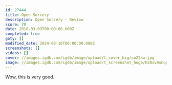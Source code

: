 ```yaml
---
id: 27444
title: Open Sorcery
description: Open Sorcery - Review
score: 70
date: 2018-03-03T00:00:00.000Z
completed: true
goty: []
modified_date: 2024-08-16T00:00:00.000Z
screenshots: []
videos: []
cover: //images.igdb.com/igdb/image/upload/t_cover_big/co22sw.jpg
image: //images.igdb.com/igdb/image/upload/t_screenshot_huge/h28xv0snqdgdrwtsbrcu.jpg
---
```

Wow, this is very good.
